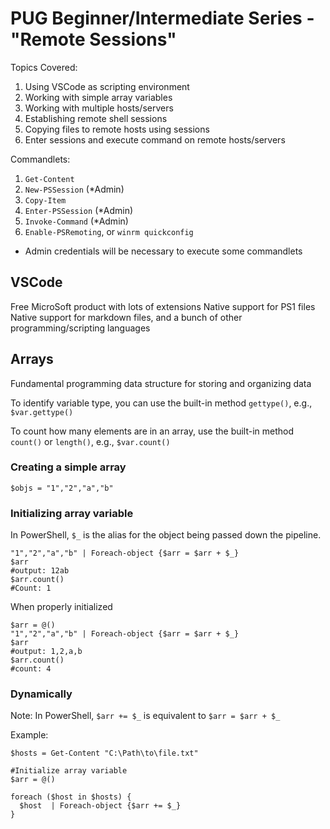 # PUG Beginner/Intermediate Series - "Remote Sessions"

Topics Covered:
 1. Using VSCode as scripting environment
 2. Working with simple array variables
 3. Working with multiple hosts/servers
 4. Establishing remote shell sessions
 5. Copying files to remote hosts using sessions
 6. Enter sessions and execute command on remote hosts/servers


Commandlets:
 1. `Get-Content`
 2. `New-PSSession` (*Admin)
 3. `Copy-Item`
 4. `Enter-PSSession` (*Admin)
 5. `Invoke-Command` (*Admin)
 6. `Enable-PSRemoting`, or `winrm quickconfig`
* Admin credentials will be necessary to execute some commandlets

## VSCode
Free MicroSoft product with lots of extensions
Native support for PS1 files
Native support for markdown files, and a bunch of other programming/scripting languages

## Arrays
Fundamental programming data structure for storing and organizing data

To identify variable type, you can use the built-in method `gettype()`, e.g., `$var.gettype()`

To count how many elements are in an array, use the built-in method `count()` or `length()`, e.g., `$var.count()`

### Creating a simple array 
```
$objs = "1","2","a","b"
```

### Initializing array variable

In PowerShell, `$_` is the alias for the object being passed down the pipeline. 

```
"1","2","a","b" | Foreach-object {$arr = $arr + $_}
$arr 
#output: 12ab
$arr.count()
#Count: 1
```

When properly initialized
```
$arr = @()
"1","2","a","b" | Foreach-object {$arr = $arr + $_}
$arr
#output: 1,2,a,b
$arr.count()
#count: 4
``` 

### Dynamically 

Note: In PowerShell, `$arr += $_` is equivalent to `$arr = $arr + $_`

Example:
```
$hosts = Get-Content "C:\Path\to\file.txt"

#Initialize array variable
$arr = @()

foreach ($host in $hosts) {
  $host  | Foreach-object {$arr += $_}
}
```




